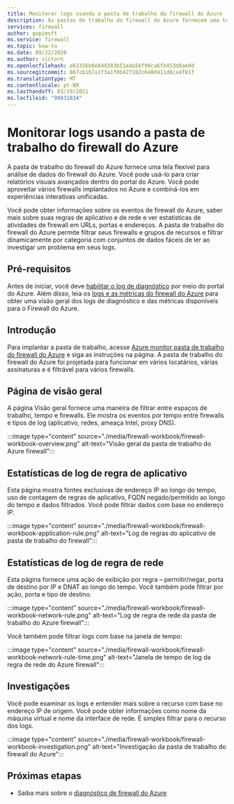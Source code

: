 ```yaml
---
title: Monitorar logs usando a pasta de trabalho do firewall do Azure
description: As pastas de trabalho do firewall do Azure fornecem uma tela flexível para a análise de dados do firewall do Azure e a criação de relatórios visuais avançados dentro do portal do Azure.
services: firewall
author: gopimsft
ms.service: firewall
ms.topic: how-to
ms.date: 09/22/2020
ms.author: victorh
ms.openlocfilehash: e63336b0e84d303b51eda56f90ca6fb453d8ae0d
ms.sourcegitcommit: 867cb1b7a1f3a1f0b427282c648d411d0ca4f81f
ms.translationtype: MT
ms.contentlocale: pt-BR
ms.lasthandoff: 03/19/2021
ms.locfileid: "99831834"
---
```

# <a name="monitor-logs-using-azure-firewall-workbook"></a>Monitorar logs usando a pasta de trabalho do firewall do Azure

A pasta de trabalho do firewall do Azure fornece uma tela flexível para análise de dados do firewall do Azure. Você pode usá-lo para criar relatórios visuais avançados dentro do portal do Azure. Você pode aproveitar vários firewalls implantados no Azure e combiná-los em experiências interativas unificadas.

Você pode obter informações sobre os eventos de firewall do Azure, saber mais sobre suas regras de aplicativo e de rede e ver estatísticas de atividades de firewall em URLs, portas e endereços. A pasta de trabalho do firewall do Azure permite filtrar seus firewalls e grupos de recursos e filtrar dinamicamente por categoria com conjuntos de dados fáceis de ler ao investigar um problema em seus logs. 

## <a name="prerequisites"></a>Pré-requisitos

Antes de iniciar, você deve [habilitar o log de diagnóstico](firewall-diagnostics.md#enable-diagnostic-logging-through-the-azure-portal) por meio do portal do Azure. Além disso, leia os [logs e as métricas do firewall do Azure](logs-and-metrics.md) para obter uma visão geral dos logs de diagnóstico e das métricas disponíveis para o Firewall do Azure.

## <a name="get-started"></a>Introdução

Para implantar a pasta de trabalho, acesse [Azure monitor pasta de trabalho do firewall do Azure](https://github.com/Azure/Azure-Network-Security/tree/master/Azure%20Firewall/Workbook%20-%20Azure%20Firewall%20Monitor%20Workbook) e siga as instruções na página. A pasta de trabalho do firewall do Azure foi projetada para funcionar em vários locatários, várias assinaturas e é filtrável para vários firewalls.

## <a name="overview-page"></a>Página de visão geral

A página Visão geral fornece uma maneira de filtrar entre espaços de trabalho, tempo e firewalls. Ele mostra os eventos por tempo entre firewalls e tipos de log (aplicativo, redes, ameaça Intel, proxy DNS).

:::image type="content" source="./media/firewall-workbook/firewall-workbook-overview.png" alt-text="Visão geral da pasta de trabalho do Azure firewall":::

## <a name="application-rule-log-statistics"></a>Estatísticas de log de regra de aplicativo

Esta página mostra fontes exclusivas de endereço IP ao longo do tempo, uso de contagem de regras de aplicativo, FQDN negado/permitido ao longo do tempo e dados filtrados. Você pode filtrar dados com base no endereço IP.

:::image type="content" source="./media/firewall-workbook/firewall-workbook-application-rule.png" alt-text="Log de regras do aplicativo de pasta de trabalho do firewall":::

## <a name="network-rule-log-statistics"></a>Estatísticas de log de regra de rede

Esta página fornece uma ação de exibição por regra – permitir/negar, porta de destino por IP e DNAT ao longo do tempo. Você também pode filtrar por ação, porta e tipo de destino.

:::image type="content" source="./media/firewall-workbook/firewall-workbook-network-rule.png" alt-text="Log de regra de rede da pasta de trabalho do Azure firewall":::

Você também pode filtrar logs com base na janela de tempo:

:::image type="content" source="./media/firewall-workbook/firewall-workbook-network-rule-time.png" alt-text="Janela de tempo de log da regra de rede do Azure firewall":::

## <a name="investigations"></a>Investigações

Você pode examinar os logs e entender mais sobre o recurso com base no endereço IP de origem. Você pode obter informações como nome da máquina virtual e nome da interface de rede. É simples filtrar para o recurso dos logs.

:::image type="content" source="./media/firewall-workbook/firewall-workbook-investigation.png" alt-text="Investigação da pasta de trabalho do firewall do Azure":::

## <a name="next-steps"></a>Próximas etapas

- Saiba mais sobre o [diagnóstico de firewall do Azure](firewall-diagnostics.md)
